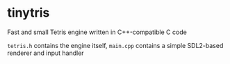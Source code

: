 # tinytris
Fast and small Tetris engine written in C++-compatible C code

`tetris.h` contains the engine itself, `main.cpp` contains a simple SDL2-based renderer and input handler 
